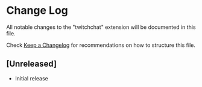 # Change Log

All notable changes to the "twitchchat" extension will be documented in this file.

Check [Keep a Changelog](http://keepachangelog.com/) for recommendations on how to structure this file.

## [Unreleased]

- Initial release